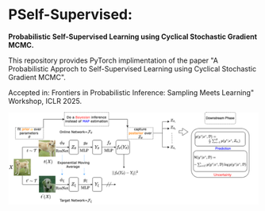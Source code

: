 # PSelf-Supervised:

**Probabilistic Self-Supervised Learning using Cyclical Stochastic Gradient MCMC.**

This repository provides PyTorch implimentation of the paper "A Probabilistic Approch to Self-Supervised Learning using Cyclical Stochastic Gradient MCMC".

Accepted in: Frontiers in Probabilistic Inference: Sampling Meets Learning" Workshop, ICLR 2025.

![Architecture](Full_image.png)



